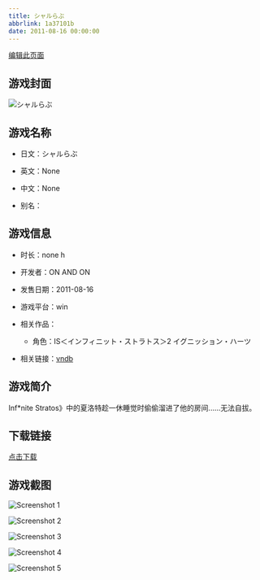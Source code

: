 ```yaml
---
title: シャルらぶ
abbrlink: 1a37101b
date: 2011-08-16 00:00:00
---
```

[编辑此页面](https://github.com/ACG-3/ADV3-source/blob/main/source/_posts/games/%E3%82%B7%E3%83%A3%E3%83%AB%E3%82%89%E3%81%B6.md)

## 游戏封面

![シャルらぶ](https%3A//pan.timero.xyz/onedrive/img_lib_001/%E3%82%B7%E3%83%A3%E3%83%AB%E3%82%89%E3%81%B6_cover.avif)


## 游戏名称

- 日文：シャルらぶ
- 英文：None
- 中文：None

- 别名：


## 游戏信息

- 时长：none h
- 开发者：ON AND ON
- 发售日期：2011-08-16
- 游戏平台：win
- 相关作品：
   - 角色：IS＜インフィニット・ストラトス＞2 イグニッション・ハーツ

- 相关链接：[vndb](https://vndb.org/v25000)


## 游戏简介

Inf*nite Stratos》中的夏洛特趁一休睡觉时偷偷溜进了他的房间......无法自拔。




## 下载链接

[点击下载](https://pan.timero.xyz/onedrive/adv_lib_001/%E3%82%B7%E3%83%A3%E3%83%AB%E3%82%89%E3%81%B6)


## 游戏截图


![Screenshot 1](https%3A//pan.timero.xyz/onedrive/img_lib_001/%E3%82%B7%E3%83%A3%E3%83%AB%E3%82%89%E3%81%B6_Screenshot_1.avif)

![Screenshot 2](https%3A//pan.timero.xyz/onedrive/img_lib_001/%E3%82%B7%E3%83%A3%E3%83%AB%E3%82%89%E3%81%B6_Screenshot_2.avif)

![Screenshot 3](https%3A//pan.timero.xyz/onedrive/img_lib_001/%E3%82%B7%E3%83%A3%E3%83%AB%E3%82%89%E3%81%B6_Screenshot_3.avif)

![Screenshot 4](https%3A//pan.timero.xyz/onedrive/img_lib_001/%E3%82%B7%E3%83%A3%E3%83%AB%E3%82%89%E3%81%B6_Screenshot_4.avif)

![Screenshot 5](https%3A//pan.timero.xyz/onedrive/img_lib_001/%E3%82%B7%E3%83%A3%E3%83%AB%E3%82%89%E3%81%B6_Screenshot_5.avif)

